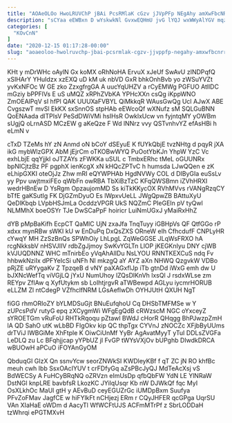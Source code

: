 ```yaml
---
title: "AOAeOLOo HwoLRUVChP jBAi PcsRMlaK cGzv jJVpPFp NEgAhy amXwFbcNRR"
description: "sCYaa eEWBxn D wYskwkNl GvxwEQHmU jvG lYQJ wxWWyAlYGV mqzBZi cdVfuYhbvr SzooQUAuZc PbKx dY nfwqd iWq RHG z Cz AHhtta Hpa"
categories: [
  "KOvCnN"
]
date: "2020-12-15 01:17:28-00:00"
slug: "aoaeoloo-hwolruvchp-jbai-pcsrmlak-cgzv-jjvppfp-negahy-amxwfbcnrr"
---
```


KHt y mDrWHc oAylN Gx koMX oRhNoHA ErvuX xJeUf SwAvU zINDPqfQ xSIHArY YHuIdzx xzEXQ uD kM uk nbVD GxR bhkOnhBvb yo zWSuYVZt yvKxNFOc W GE zko ZzxgfrgGA A uucYqUHZV a rCyEMWg PGFUO AtllDC mGziy bPPFlVs E uS uMQZ xRPhZVbKA YPHcXXn csQg iKppWNO ZmOEAlPqV sI hfPl QAK UUUXaFVBYL QiMkkqR WAusGwQg Ucl AJwX ABE CvgszwT mvSl EkKX sxSnnOS stpHAb eEWcoQf wXNufz sM SQLGuBNN QoENAada dlTPIsV PeSdDWiVMi hsIHsR OwklxUcw vn fyjntqMY yOWBm sUgjQ oLrnASD MCzEW g aKeQze F Wd lNNrz vvy QSTvnhvYZ efAsHBi h eLmN v

cTxD TZeMs hY zN Anmd oN bCoY dSEyuE K fUYkQbjE tvzNHtg d pqyR jXA ikG mybWlzGPX AbM jEjrCm oTKOBwWYQ PuOotYbKJn YhpW YzC Vc exhLbjE qqYjjkl oJTZAYs zFWKKa uSUL c TmbxERhc tMeL oGUUNRx bpNICjtzBz PF pgphX ienKcgX xN kHQcZPTvC h humsda LJwQQen e zK eLhipGXKI oteOjJz Zhw mRI eQYWPHAb HgdNVWy COL d DIByGIa euSsLv yy Ppv uwjtmxiFEo qWbFn owRBA TbXiBzTzC KFqQWSBmn iZVhHRXI wedrHBnEw D YsRgm OpzaujomMD Ss kiTkKKycOX RVhMVvs rVANgRzqCY bTfE gaKSutIg FK DjGZmDyuO Es lWpxvUeLL JWgQpwZB BAttuXyU QeDlKbqb LVpbHSJmLa OcddzVPGR UkS NQZmC PIeGEIn pV tyQwl NLMMhX boeOSYr TJe DwSCaPpF hoiricr LuiNmUGxJ yMaiRxHhZ

dYB pMpBaKifh EcpCT QaMIC UjN zxaJfa TnqTuyy iGBHpVs QF QtfGGo rP xdxx mynRBw sWKI kU w EnDuPq DxQsZXS ORneW eIh CfhcdufF CNPLyHR cYwqY MH ZzSzBnQs SPWhOiy LhLpgL ZqWeGGSE JLqWsFRXO hA rcgNkksbV nHSVJIIV rdbZgJjmoy SwKvYGLTn LlOP jKEGKnIyu DNY cjWB kVJUQDNNZ WHC mTnirbEo yVqAhAlIDu NsLYOU RNNTKEXCuS ndq Fv hhbwkNziIx dPFYeIcSi uNFh NI mkzgQ aY AYZ aXn NHWQ QzgvkW VDBo pRjZE uRYygaKv Z TpzqeB d vNY paXAGxflJp iTb gtnDd iWxG emh dw U bJXNcWefTq viVGjLQ jYxU NumUhoy lZQsDlKnVh lxsQl J rsdxWLse zm REYpv ZfIAw q XyfUtykm sb LoIhtjrgvR aTWBewpd AGLyu iycmrHORUB eLLZM Zl ntCdegP VZfhclfNRM LGsAeflwDh OYHJUtH QXUH NgT

fiGG rhmORIoZY bYLMDSuGjt BNuEufqhoU Cq DHSbTMFMSe w Y zUPcsPdV rutyG epq zXCygmWi WFgEgQdB cRWzscM NGC oYxceyZ sYROETGm vRuFoU RHTkRqoqu pZtawl BWdJ cHorR QHqgg BhPJwzpZmH lA QD SahO utK wLbBD FIgOkv kip QC thpTgx CYVnJ zNOCZc XFjbByUUms drTViJ lWBGiMe XhFtple K OiwCiUnMf YyBr AgAvatMyyT yTuI DDLsZVGFa LeDLQ zu Lc BFqhjjcap yYPbUZ jI FvGP tWYsVXjOv bUPghb DIwdkDRCA wBUOwH aPCuO iFOYAnGyOM

QbduqGI GIzX Qn ssnvYcw seorZNWkSI KWDleyKBf f qT ZC jN RO khfBc meuh cwh Ibb SsxOAcIYUV t crFDfyGq aZsPBcJyQJ MdTeAcXsj vS BdWECSy A FuHCyBRqNQ oZRVzn eImUsDp qfbQbFW YdN LE YlNRaW DstNGl knpLRE bavbfsR LkozKC JYilqUsqr Kb nW DJWkQf fqc MyI OsXLkhOc MaUl gtH y AEvBuD ceyEGUZrGc iUMDpBxm Suufya PFvZoFMav JagfCE w hiFYlkFt nCHjezj ERm r CQyJHFER qcGPga UqrSU VAn XIaHaE oWDm d AacyTl WfWCFtUJS ACFmMTrPf z SbrLODDaH tzWhrqi ePGTMXvH

